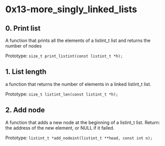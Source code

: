 # 0x13-more_singly_linked_lists
## 0. Print list
A function that prints all the elements of a listint_t list and returns the number of nodes

Prototype: `size_t print_listint(const listint_t *h);`

## 1. List length
a function that returns the number of elements in a linked listint_t list.

Prototype: `size_t listint_len(const listint_t *h);`

## 2. Add node
A function that adds a new node at the beginning of a listint_t list. Return: the address of the new element, or NULL if it failed.

Prototype: `listint_t *add_nodeint(listint_t **head, const int n);`

